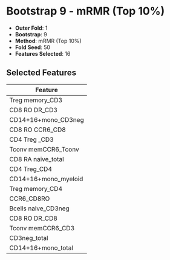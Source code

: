 # Bootstrap 9 - mRMR (Top 10%)

- **Outer Fold**: 1
- **Bootstrap**: 9
- **Method**: mRMR (Top 10%)
- **Fold Seed**: 50
- **Features Selected**: 16

## Selected Features

| Feature |
|---------|
| Treg memory_CD3 |
| CD8 RO DR_CD3 |
| CD14+16+mono_CD3neg |
| CD8 RO CCR6_CD8 |
| CD4 Treg _CD3 |
| Tconv memCCR6_Tconv |
| CD8 RA naive_total |
| CD4 Treg_CD4 |
| CD14+16+mono_myeloid |
| Treg memory_CD4 |
| CCR6_CD8RO |
| Bcells naive_CD3neg |
| CD8 RO DR_CD8 |
| Tconv memCCR6_CD3 |
| CD3neg_total |
| CD14+16+mono_total |
